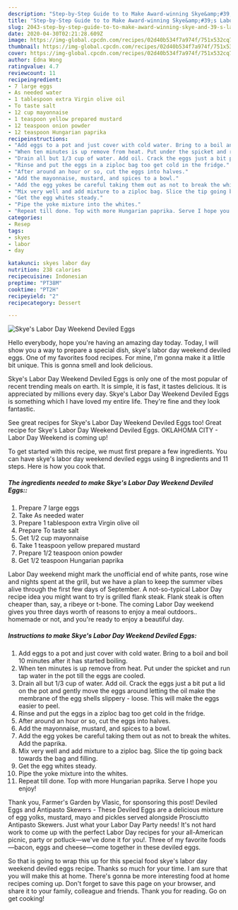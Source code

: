 ```yaml
---
description: "Step-by-Step Guide to to Make Award-winning Skye&amp;#39;s Labor Day Weekend Deviled Eggs"
title: "Step-by-Step Guide to to Make Award-winning Skye&amp;#39;s Labor Day Weekend Deviled Eggs"
slug: 2043-step-by-step-guide-to-to-make-award-winning-skye-and-39-s-labor-day-weekend-deviled-eggs
date: 2020-04-30T02:21:28.609Z
image: https://img-global.cpcdn.com/recipes/02d40b534f7a974f/751x532cq70/skyes-labor-day-weekend-deviled-eggs-recipe-main-photo.jpg
thumbnail: https://img-global.cpcdn.com/recipes/02d40b534f7a974f/751x532cq70/skyes-labor-day-weekend-deviled-eggs-recipe-main-photo.jpg
cover: https://img-global.cpcdn.com/recipes/02d40b534f7a974f/751x532cq70/skyes-labor-day-weekend-deviled-eggs-recipe-main-photo.jpg
author: Edna Wong
ratingvalue: 4.7
reviewcount: 11
recipeingredient:
- 7 large eggs
- As needed water
- 1 tablespoon extra Virgin olive oil
- To taste salt
- 12 cup mayonnaise
- 1 teaspoon yellow prepared mustard
- 12 teaspoon onion powder
- 12 teaspoon Hungarian paprika
recipeinstructions:
- "Add eggs to a pot and just cover with cold water. Bring to a boil and boil 10 minutes after it has started boiling."
- "When ten minutes is up remove from heat. Put under the spicket and run tap water in the pot till the eggs are cooled."
- "Drain all but 1/3 cup of water. Add oil. Crack the eggs just a bit put a lid on the pot and gently move the eggs around letting the oil make the membrane of the egg shells slippery - loose. This will make the eggs easier to peel."
- "Rinse and put the eggs in a ziploc bag too get cold in the fridge."
- "After around an hour or so, cut the eggs into halves."
- "Add the mayonnaise, mustard, and spices to a bowl."
- "Add the egg yokes be careful taking them out as not to break the whites. Add the paprika."
- "Mix very well and add mixture to a ziploc bag. Slice the tip going back towards the bag and filling."
- "Get the egg whites steady."
- "Pipe the yoke mixture into the whites."
- "Repeat till done. Top with more Hungarian paprika. Serve I hope you enjoy!"
categories:
- Resep
tags:
- skyes
- labor
- day

katakunci: skyes labor day
nutrition: 238 calories
recipecuisine: Indonesian
preptime: "PT38M"
cooktime: "PT2H"
recipeyield: "2"
recipecategory: Dessert

---
```



![Skye&#39;s Labor Day Weekend Deviled Eggs](https://img-global.cpcdn.com/recipes/02d40b534f7a974f/751x532cq70/skyes-labor-day-weekend-deviled-eggs-recipe-main-photo.jpg)

Hello everybody, hope you're having an amazing day today. Today, I will show you a way to prepare a special dish, skye&#39;s labor day weekend deviled eggs. One of my favorites food recipes. For mine, I'm gonna make it a little bit unique. This is gonna smell and look delicious.

Skye&#39;s Labor Day Weekend Deviled Eggs is only one of the most popular of recent trending meals on earth. It is simple, it is fast, it tastes delicious. It is appreciated by millions every day. Skye&#39;s Labor Day Weekend Deviled Eggs is something which I have loved my entire life. They're fine and they look fantastic.

See great recipes for Skye&#39;s Labor Day Weekend Deviled Eggs too! Great recipe for Skye&#39;s Labor Day Weekend Deviled Eggs. OKLAHOMA CITY - Labor Day Weekend is coming up!


To get started with this recipe, we must first prepare a few ingredients. You can have skye&#39;s labor day weekend deviled eggs using 8 ingredients and 11 steps. Here is how you cook that.

##### The ingredients needed to make Skye&#39;s Labor Day Weekend Deviled Eggs::

1. Prepare 7 large eggs
1. Take As needed water
1. Prepare 1 tablespoon extra Virgin olive oil
1. Prepare To taste salt
1. Get 1/2 cup mayonnaise
1. Take 1 teaspoon yellow prepared mustard
1. Prepare 1/2 teaspoon onion powder
1. Get 1/2 teaspoon Hungarian paprika


Labor Day weekend might mark the unofficial end of white pants, rose wine and nights spent at the grill, but we have a plan to keep the summer vibes alive through the first few days of September. A not-so-typical Labor Day recipe idea you might want to try is grilled flank steak. Flank steak is often cheaper than, say, a ribeye or t-bone. The coming Labor Day weekend gives you three days worth of reasons to enjoy a meal outdoors.. homemade or not, and you&#39;re ready to enjoy a beautiful day. 

##### Instructions to make Skye&#39;s Labor Day Weekend Deviled Eggs:

1. Add eggs to a pot and just cover with cold water. Bring to a boil and boil 10 minutes after it has started boiling.
1. When ten minutes is up remove from heat. Put under the spicket and run tap water in the pot till the eggs are cooled.
1. Drain all but 1/3 cup of water. Add oil. Crack the eggs just a bit put a lid on the pot and gently move the eggs around letting the oil make the membrane of the egg shells slippery - loose. This will make the eggs easier to peel.
1. Rinse and put the eggs in a ziploc bag too get cold in the fridge.
1. After around an hour or so, cut the eggs into halves.
1. Add the mayonnaise, mustard, and spices to a bowl.
1. Add the egg yokes be careful taking them out as not to break the whites. Add the paprika.
1. Mix very well and add mixture to a ziploc bag. Slice the tip going back towards the bag and filling.
1. Get the egg whites steady.
1. Pipe the yoke mixture into the whites.
1. Repeat till done. Top with more Hungarian paprika. Serve I hope you enjoy!


Thank you, Farmer&#39;s Garden by Vlasic, for sponsoring this post! Deviled Eggs and Antipasto Skewers - These Deviled Eggs are a delicious mixture of egg yolks, mustard, mayo and pickles served alongside Prosciutto Antipasto Skewers. Just what your Labor Day Party needs! It&#39;s not hard work to come up with the perfect Labor Day recipes for your all-American picnic, party or potluck—we&#39;ve done it for you!. Three of my favorite foods—bacon, eggs and cheese—come together in these deviled eggs. 

So that is going to wrap this up for this special food skye&#39;s labor day weekend deviled eggs recipe. Thanks so much for your time. I am sure that you will make this at home. There's gonna be more interesting food at home recipes coming up. Don't forget to save this page on your browser, and share it to your family, colleague and friends. Thank you for reading. Go on get cooking!
